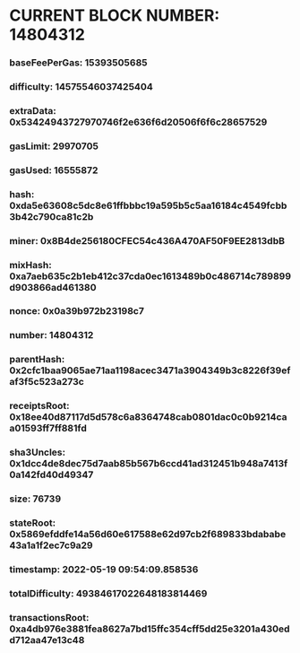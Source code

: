 # CURRENT BLOCK NUMBER: 14804312

### baseFeePerGas: 15393505685
### difficulty: 14575546037425404
### extraData: 0x53424943727970746f2e636f6d20506f6f6c28657529
### gasLimit: 29970705
### gasUsed: 16555872
### hash: 0xda5e63608c5dc8e61ffbbbc19a595b5c5aa16184c4549fcbb3b42c790ca81c2b
### miner: 0x8B4de256180CFEC54c436A470AF50F9EE2813dbB
### mixHash: 0xa7aeb635c2b1eb412c37cda0ec1613489b0c486714c789899d903866ad461380
### nonce: 0x0a39b972b23198c7
### number: 14804312
### parentHash: 0x2cfc1baa9065ae71aa1198acec3471a3904349b3c8226f39efaf3f5c523a273c
### receiptsRoot: 0x18ee40d87117d5d578c6a8364748cab0801dac0c0b9214caa01593ff7ff881fd
### sha3Uncles: 0x1dcc4de8dec75d7aab85b567b6ccd41ad312451b948a7413f0a142fd40d49347
### size: 76739
### stateRoot: 0x5869efddfe14a56d60e617588e62d97cb2f689833bdababe43a1a1f2ec7c9a29
### timestamp: 2022-05-19 09:54:09.858536
### totalDifficulty: 49384617022648183814469
### transactionsRoot: 0xa4db976e3881fea8627a7bd15ffc354cff5dd25e3201a430edd712aa47e13c48
